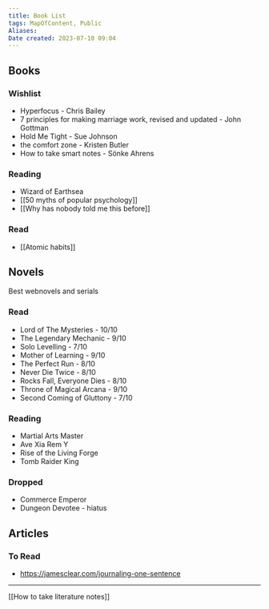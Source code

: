 ```yaml
---
title: Book List
tags: MapOfContent, Public
Aliases:
Date created: 2023-07-10 09:04
---
```


## Books

### Wishlist
- Hyperfocus - Chris Bailey
- 7 principles for making marriage work, revised and updated - John Gottman
- Hold Me Tight - Sue Johnson
- the comfort zone - Kristen Butler
- How to take smart notes - Sönke Ahrens
### Reading
- Wizard of Earthsea
- [[50 myths of popular psychology]]
- [[Why has nobody told me this before]] 
### Read
- [[Atomic habits]]

## Novels
Best webnovels and serials

### Read
- Lord of The Mysteries - 10/10
- The Legendary Mechanic - 9/10
- Solo Levelling - 7/10
- Mother of Learning - 9/10
- The Perfect Run - 8/10
- Never Die Twice - 8/10
- Rocks Fall, Everyone Dies - 8/10
- Throne of Magical Arcana - 9/10
- Second Coming of Gluttony - 7/10

### Reading
- Martial Arts Master
- Ave Xia Rem Y
- Rise of the Living Forge
- Tomb Raider King

### Dropped
- Commerce Emperor
- Dungeon Devotee - hiatus

## Articles

### To Read
- https://jamesclear.com/journaling-one-sentence

---
[[How to take literature notes]]